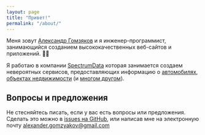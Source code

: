 ```yaml
---
layout: page
title: "Привет!"
permalink: "/about/"
---
```


Меня зовут [Александр Гомзяков](https://github.com/gomzyakov) и я инженер-программист, занимающийся созданием высококачественных веб-сайтов и приложений. 🧑‍💻

Я работаю в компании [SpectrumData](https://spectrumdata.ru) которая занимается создаем невероятных сервисов, предоставляющих информацию о [автомобилях](https://avtocod.ru), [объектах недвижимости](https://egrnreestro.ru) (и [многом другом](https://spectrumdata.ru/solutions)).

## Вопросы и предложения

Не стесняйтесь писать, если у вас есть вопросы или предложения. Сделать это можно в [issues на GitHub](https://github.com/gomzyakov/gomzyakov.github.io/issues), или написав мне на электронную почту [alexander.gomzyakov@gmail.com](mailto:alexander.gomzyakov@gmail.com)
